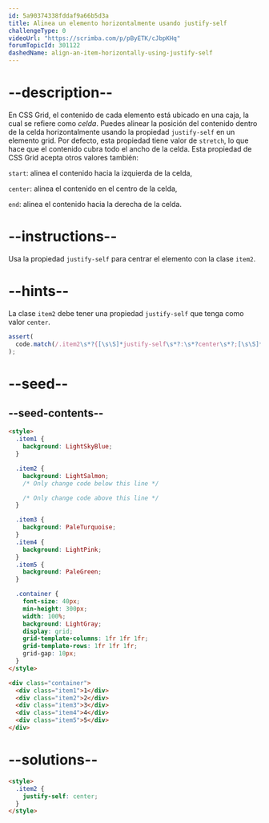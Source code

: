 ```yaml
---
id: 5a90374338fddaf9a66b5d3a
title: Alinea un elemento horizontalmente usando justify-self
challengeType: 0
videoUrl: "https://scrimba.com/p/pByETK/cJbpKHq"
forumTopicId: 301122
dashedName: align-an-item-horizontally-using-justify-self
---
```


# --description--

En CSS Grid, el contenido de cada elemento está ubicado en una caja, la cual se refiere como <dfn>celda</dfn>. Puedes alinear la posición del contenido dentro de la celda horizontalmente usando la propiedad `justify-self` en un elemento grid. Por defecto, esta propiedad tiene valor de `stretch`, lo que hace que el contenido cubra todo el ancho de la celda. Esta propiedad de CSS Grid acepta otros valores también:

`start`: alinea el contenido hacia la izquierda de la celda,

`center`: alinea el contenido en el centro de la celda,

`end`: alinea el contenido hacia la derecha de la celda.

# --instructions--

Usa la propiedad `justify-self` para centrar el elemento con la clase `item2`.

# --hints--

La clase `item2` debe tener una propiedad `justify-self` que tenga como valor `center`.

```js
assert(
  code.match(/.item2\s*?{[\s\S]*justify-self\s*?:\s*?center\s*?;[\s\S]*}/gi)
);
```

# --seed--

## --seed-contents--

```html
<style>
  .item1 {
    background: LightSkyBlue;
  }

  .item2 {
    background: LightSalmon;
    /* Only change code below this line */

    /* Only change code above this line */
  }

  .item3 {
    background: PaleTurquoise;
  }
  .item4 {
    background: LightPink;
  }
  .item5 {
    background: PaleGreen;
  }

  .container {
    font-size: 40px;
    min-height: 300px;
    width: 100%;
    background: LightGray;
    display: grid;
    grid-template-columns: 1fr 1fr 1fr;
    grid-template-rows: 1fr 1fr 1fr;
    grid-gap: 10px;
  }
</style>

<div class="container">
  <div class="item1">1</div>
  <div class="item2">2</div>
  <div class="item3">3</div>
  <div class="item4">4</div>
  <div class="item5">5</div>
</div>
```

# --solutions--

```html
<style>
  .item2 {
    justify-self: center;
  }
</style>
```
